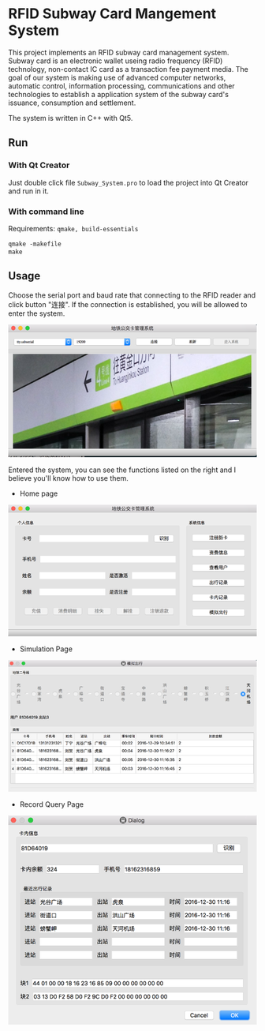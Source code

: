 # RFID Subway Card Mangement System

This project implements an RFID subway card management system. Subway card is an electronic wallet useing radio frequency (RFID) technology, non-contact IC card as a transaction fee payment media. The goal of our system is making use of advanced computer networks, automatic control, information processing, communications and other technologies to establish a application system of the subway card's issuance, consumption and settlement.

The system is written in C++ with Qt5.


## Run

### With Qt Creator

Just double click file `Subway_System.pro` to load the project into Qt Creator and run in it.

### With command line

Requirements: `qmake, build-essentials`

```
qmake -makefile
make
```


## Usage

Choose the serial port and baud rate that connecting to the RFID reader and click button "连接". If the connection is established, you will be allowed to enter the system.

![initial page](images/Picture1.png)

Entered the system, you can see the functions listed on the right and I believe you'll know how to use them.

* Home page

![home page](images/Picture2.png)

* Simulation Page

![simulation page](images/Picture3.png)

* Record Query Page

![query page](images/Picture4.png)

